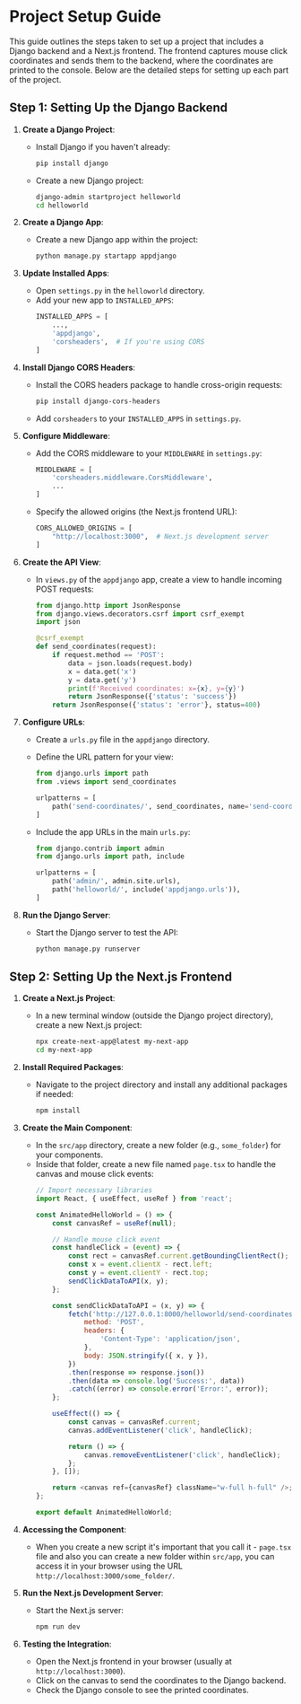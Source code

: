 # Project Setup Guide

This guide outlines the steps taken to set up a project that includes a Django backend and a Next.js frontend. The frontend captures mouse click coordinates and sends them to the backend, where the coordinates are printed to the console. Below are the detailed steps for setting up each part of the project.

## Step 1: Setting Up the Django Backend

1. **Create a Django Project**:
   - Install Django if you haven't already:
     ```bash
     pip install django
     ```
   - Create a new Django project:
     ```bash
     django-admin startproject helloworld
     cd helloworld
     ```

2. **Create a Django App**:
   - Create a new Django app within the project:
     ```bash
     python manage.py startapp appdjango
     ```

3. **Update Installed Apps**:
   - Open `settings.py` in the `helloworld` directory.
   - Add your new app to `INSTALLED_APPS`:
     ```python
     INSTALLED_APPS = [
         ...,
         'appdjango',
         'corsheaders',  # If you're using CORS
     ]
     ```

4. **Install Django CORS Headers**:
   - Install the CORS headers package to handle cross-origin requests:
     ```bash
     pip install django-cors-headers
     ```
   - Add `corsheaders` to your `INSTALLED_APPS` in `settings.py`.

5. **Configure Middleware**:
   - Add the CORS middleware to your `MIDDLEWARE` in `settings.py`:
     ```python
     MIDDLEWARE = [
         'corsheaders.middleware.CorsMiddleware',
         ...
     ]
     ```
   - Specify the allowed origins (the Next.js frontend URL):
     ```python
     CORS_ALLOWED_ORIGINS = [
         "http://localhost:3000",  # Next.js development server
     ]
     ```

6. **Create the API View**:
   - In `views.py` of the `appdjango` app, create a view to handle incoming POST requests:
     ```python
     from django.http import JsonResponse
     from django.views.decorators.csrf import csrf_exempt
     import json

     @csrf_exempt
     def send_coordinates(request):
         if request.method == 'POST':
             data = json.loads(request.body)
             x = data.get('x')
             y = data.get('y')
             print(f'Received coordinates: x={x}, y={y}')
             return JsonResponse({'status': 'success'})
         return JsonResponse({'status': 'error'}, status=400)
     ```

7. **Configure URLs**:
   - Create a `urls.py` file in the `appdjango` directory.
   - Define the URL pattern for your view:
     ```python
     from django.urls import path
     from .views import send_coordinates

     urlpatterns = [
         path('send-coordinates/', send_coordinates, name='send-coordinates'),
     ]
     ```

   - Include the app URLs in the main `urls.py`:
     ```python
     from django.contrib import admin
     from django.urls import path, include

     urlpatterns = [
         path('admin/', admin.site.urls),
         path('helloworld/', include('appdjango.urls')),
     ]
     ```

8. **Run the Django Server**:
   - Start the Django server to test the API:
     ```bash
     python manage.py runserver
     ```

## Step 2: Setting Up the Next.js Frontend

1. **Create a Next.js Project**:
   - In a new terminal window (outside the Django project directory), create a new Next.js project:
     ```bash
     npx create-next-app@latest my-next-app
     cd my-next-app
     ```

2. **Install Required Packages**:
   - Navigate to the project directory and install any additional packages if needed:
     ```bash
     npm install
     ```

3. **Create the Main Component**:
   - In the `src/app` directory, create a new folder (e.g., `some_folder`) for your components. 
   - Inside that folder, create a new file named `page.tsx` to handle the canvas and mouse click events:
     ```javascript
     // Import necessary libraries
     import React, { useEffect, useRef } from 'react';

     const AnimatedHelloWorld = () => {
         const canvasRef = useRef(null);

         // Handle mouse click event
         const handleClick = (event) => {
             const rect = canvasRef.current.getBoundingClientRect();
             const x = event.clientX - rect.left;
             const y = event.clientY - rect.top;
             sendClickDataToAPI(x, y);
         };

         const sendClickDataToAPI = (x, y) => {
             fetch('http://127.0.0.1:8000/helloworld/send-coordinates/', {
                 method: 'POST',
                 headers: {
                     'Content-Type': 'application/json',
                 },
                 body: JSON.stringify({ x, y }),
             })
             .then(response => response.json())
             .then(data => console.log('Success:', data))
             .catch((error) => console.error('Error:', error));
         };

         useEffect(() => {
             const canvas = canvasRef.current;
             canvas.addEventListener('click', handleClick);

             return () => {
                 canvas.removeEventListener('click', handleClick);
             };
         }, []);

         return <canvas ref={canvasRef} className="w-full h-full" />;
     };

     export default AnimatedHelloWorld;
     ```

4. **Accessing the Component**:
   - When you create a new script it's important that you call it - `page.tsx` file and also you can create a new folder within `src/app`, you can access it in your browser using the URL `http://localhost:3000/some_folder/`.

5. **Run the Next.js Development Server**:
   - Start the Next.js server:
     ```bash
     npm run dev
     ```

6. **Testing the Integration**:
   - Open the Next.js frontend in your browser (usually at `http://localhost:3000`).
   - Click on the canvas to send the coordinates to the Django backend.
   - Check the Django console to see the printed coordinates.
